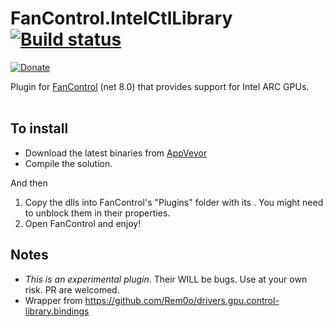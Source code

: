 # FanControl.IntelCtlLibrary [![Build status](https://ci.appveyor.com/api/projects/status/dwtfldyi9piyaltg?svg=true)](https://ci.appveyor.com/project/Rem0o/fancontrol-intelctllibrary)

[![Donate](https://img.shields.io/badge/Donate-PayPal-blue.svg?style=flat&logo=paypal)](https://www.paypal.com/cgi-bin/webscr?cmd=_donations&business=N4JPSTUQHRJM8&currency_code=USD&source=url&item_name=Fan+Control)

Plugin for [FanControl](https://github.com/Rem0o/FanControl.Releases) (net 8.0) that provides support for Intel ARC GPUs.
<br/><br/>

## To install

* Download the latest binaries from [AppVeyor](https://ci.appveyor.com/project/Rem0o/fancontrol-intelctllibrary/build/artifacts)
* Compile the solution.

And then

1. Copy the dlls into FanControl's "Plugins" folder with its . You might need to unblock them in their properties.
3. Open FanControl and enjoy!

## Notes

* _This is an experimental plugin_. Their WILL be bugs. Use at your own risk. PR are welcomed.
* Wrapper from https://github.com/Rem0o/drivers.gpu.control-library.bindings
